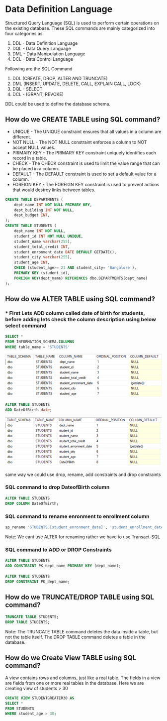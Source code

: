 # Data Definition Language

Structured Query Language (SQL) is used to perform certain operations on the existing database. These SQL commands are mainly categorized into four categories as:
1. DDL - Data Definition Language
2. DQL - Data Query Language
3. DML - Data Manipulation Language
4. DCL - Data Control Language

Following are the SQL Command
1. DDL (CREATE, DROP, ALTER AND TRUNCATE)
2. DML (INSERT, UPDATE, DELETE, CALL, EXPLAIN CALL, LOCK)
3. DQL - SELECT
4. DCL - (GRANT, REVOKE)

DDL could be used to define the database schema.

## How do we CREATE TABLE using SQL command?

* UNIQUE -  The UNIQUE constraint ensures that all values in a column are different.
* NOT NULL - The NOT NULL constraint enforces a column to NOT accept NULL values.
* PRIMARY KEY - The PRIMARY KEY constraint uniquely identifies each record in a table.
* CHECK - The CHECK constraint is used to limit the value range that can be placed in a column.
* DEFAULT - The DEFAULT constraint is used to set a default value for a column.
* FOREIGN KEY - The FOREIGN KEY constraint is used to prevent actions that would destroy links between tables.

```sql
CREATE TABLE DEPARTMENTS (
	dept_name INT NOT NULL PRIMARY KEY,
	dept_building INT NOT NULL,
	dept_budget INT,	
);
CREATE TABLE STUDENTS (
	dept_name INT NOT NULL, 
	student_id INT NOT NULL UNIQUE, 
	student_name varchar(255),
	student_total_credit INT, 
	student_enronment_date DATE DEFAULT GETDATE(),
	student_city varchar(255),
	student_age INT,
	CHECK (student_age>= 21 AND student_city= 'Bangalore'),
	PRIMARY KEY (student_id),
	FOREIGN KEY(dept_name) REFERENCES dbo.DEPARTMENTS(dept_name)
);
```
## How do we ALTER TABLE using SQL command?
### * First Lets ADD column called date of birth for students, before adding lets check the column description using below select command

```sql
SELECT *
FROM INFORMATION_SCHEMA.COLUMNS
WHERE table_name = 'STUDENTS'
```
![](https://github.com/Pramodgopinathan/Database_Technology-DDL/blob/43a1482d91cd39da19eebb5d562efadece1c0747/INFORMATION_SCHEMA.COLUMNS.PNG)

```sql
ALTER TABLE STUDENTS
ADD DateOfBirth date;
```
![](https://github.com/Pramodgopinathan/Database_Technology-DDL/blob/a3a8c4527fd5c0a60af730da0476e8df04a1a9f9/ADD%20COLUMN.PNG)

 same way we could use drop, rename, add constraints and drop constraints
### SQL command to drop DateofBirth column 

```sql
ALTER TABLE STUDENTS
DROP COLUMN DateOfBirth;
```
### SQL command to rename enronment to enrollment column 

```sql
sp_rename 'STUDENTS.[student_enronment_date]', 'student_enrollment_date','COLUMN';

```
Note: We cant use ALTER for renaming rather we have to use Transact-SQL

### SQL command to ADD or DROP Constraints

```sql
ALTER TABLE STUDENTS
ADD CONSTRAINT PK_dept_name PRIMARY KEY (dept_name); 

ALTER TABLE STUDENTS
DROP CONSTRAINT PK_dept_name;
```
## How do we TRUNCATE/DROP TABLE using SQL command?
```sql
TRUNCATE TABLE STUDENTS;
DROP TABLE STUDENTS;
```
Note: The TRUNCATE TABLE command deletes the data inside a table, but not the table itself.
The DROP TABLE command deletes a table in the database.

## How do we Create View TABLE using SQL command?
A view contains rows and columns, just like a real table. The fields in a view are fields from one or more real tables in the database.
Here we are creating view of students > 30 

```sql
CREATE VIEW STUDENTGREATER30 AS
SELECT *
FROM STUDENTS
WHERE student_age > 30;
```

